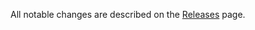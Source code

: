 All notable changes are described on the [Releases](https://github.com/jplayer/react-jPlaylist/releases) page.